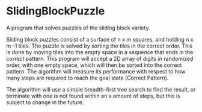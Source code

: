 # SlidingBlockPuzzle
A program that solves puzzles of the sliding block variety.

Sliding block puzzles consist of a surface of n x m squares, and holding n x m -1 tiles.
The puzzle is solved by sorting the tiles in the correct order.
This is done by moving tiles into the empty space in a sequence that ends in the correct pattern.
This program will accept a 2D array of digits in randomized order, with one empty space, which will then be sorted into the correct pattern.
The algorithm will measure its performance with respect to how many steps are required to reach the goal state (Correct Pattern).

The algorithm will use a simple breadth-first tree search to find the result, 
or terminate with one is not found within an x amount of steps,
but this is subject to change in the future.
